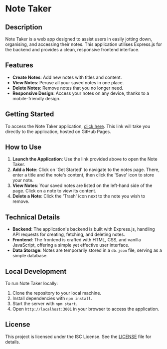 # Note Taker

## Description

Note Taker is a web app designed to assist users in easily jotting down, organising, and accessing their notes. This application utilises Express.js for the backend and provides a clean, responsive frontend interface.

## Features

- **Create Notes**: Add new notes with titles and content.
- **View Notes**: Peruse all your saved notes in one place.
- **Delete Notes**: Remove notes that you no longer need.
- **Responsive Design**: Access your notes on any device, thanks to a mobile-friendly design.

## Getting Started

To access the Note Taker application, [click here](https://hr-virieux.github.io/note-taker/public/index.html). This link will take you directly to the application, hosted on GitHub Pages.

## How to Use

1. **Launch the Application**: Use the link provided above to open the Note Taker.
2. **Add a Note**: Click on 'Get Started' to navigate to the notes page. There, enter a title and the note's content, then click the 'Save' icon to store your note.
3. **View Notes**: Your saved notes are listed on the left-hand side of the page. Click on a note to view its content.
4. **Delete a Note**: Click the 'Trash' icon next to the note you wish to remove.

## Technical Details

- **Backend**: The application's backend is built with Express.js, handling API requests for creating, fetching, and deleting notes.
- **Frontend**: The frontend is crafted with HTML, CSS, and vanilla JavaScript, offering a simple yet effective user interface.
- **Data Storage**: Notes are temporarily stored in a `db.json` file, serving as a simple database.

## Local Development

To run Note Taker locally:

1. Clone the repository to your local machine.
2. Install dependencies with `npm install`.
3. Start the server with `npm start`.
4. Open `http://localhost:3001` in your browser to access the application.


## License

This project is licensed under the ISC License. See the [LICENSE](LICENSE) file for details.
